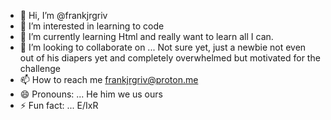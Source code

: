 - 👋 Hi, I’m @frankjrgriv
- 👀 I’m interested in learning to code
- 🌱 I’m currently learning Html and really want to learn all I can.
- 💞️ I’m looking to collaborate on ... Not sure yet, just a newbie not even out of his diapers yet and completely overwhelmed but motivated for the challenge
- 📫 How to reach me frankjrgriv@proton.me
- 😄 Pronouns: ... He him we us ours
- ⚡ Fun fact: ... E/IxR

<!---
frankjrgriv/frankjrgriv is a ✨ special ✨ repository because its `README.md` (this file) appears on your GitHub profile.
You can click the Preview link to take a look at your changes.
--->
